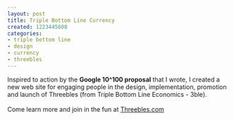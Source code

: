 ```yaml
---
layout: post
title: Triple Bottom Line Currency
created: 1223445600
categories:
- triple bottom line
- design
- currency
- threebles
---
```

<p>Inspired to action by the <strong>Google 10^100 proposal</strong> that I wrote, I created a new web site for engaging people in the design, implementation, promotion and launch of Threebles (from Triple Bottom Line Economics - 3ble).<br>
<br>
Come learn more and join in the fun at <a href="http://www.threebles.com/">Threebles.com</a></p>
